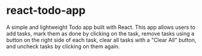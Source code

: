# react-todo-app
A simple and lightweight Todo app built with React. This app allows users to add tasks, mark them as done by clicking on the task, remove tasks using a button on the right side of each task, clear all tasks with a "Clear All" button, and uncheck tasks by clicking on them again.
